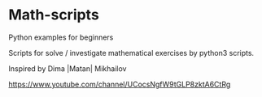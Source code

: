 # Math-scripts
Python examples for beginners

Scripts for solve / investigate mathematical exercises 
by python3 scripts.

Inspired by Dima |Matan| Mikhailov

https://www.youtube.com/channel/UCocsNgfW9tGLP8zktA6CtRg
